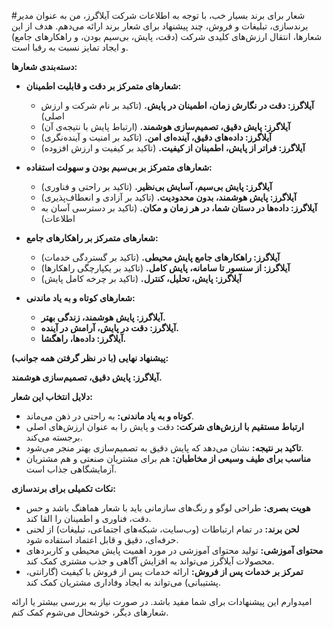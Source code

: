 #شعار برای برند
بسیار خب، با توجه به اطلاعات شرکت آیلاگرز، من به عنوان مدیر برندسازی، تبلیغات و فروش، چند پیشنهاد برای شعار برند ارائه می‌دهم. هدف از این شعارها، انتقال ارزش‌های کلیدی شرکت (دقت، پایش، بی‌سیم بودن، و راهکارهای جامع) و ایجاد تمایز نسبت به رقبا است.

**دسته‌بندی شعارها:**

*   **شعارهای متمرکز بر دقت و قابلیت اطمینان:**
    *   **آیلاگرز: دقت در نگارش زمان، اطمینان در پایش.** (تاکید بر نام شرکت و ارزش اصلی)
    *   **آیلاگرز: پایش دقیق، تصمیم‌سازی هوشمند.** (ارتباط پایش با نتیجه‌ی آن)
    *   **آیلاگرز: داده‌های دقیق، آینده‌ای امن.** (تاکید بر امنیت و آینده‌نگری)
    *   **آیلاگرز: فراتر از پایش، اطمینان از کیفیت.** (تاکید بر کیفیت و ارزش افزوده)

*   **شعارهای متمرکز بر بی‌سیم بودن و سهولت استفاده:**
    *   **آیلاگرز: پایش بی‌سیم، آسایش بی‌نظیر.** (تاکید بر راحتی و فناوری)
    *   **آیلاگرز: پایش هوشمند، بدون محدودیت.** (تاکید بر آزادی و انعطاف‌پذیری)
    *   **آیلاگرز: داده‌ها در دستان شما، در هر زمان و مکان.** (تاکید بر دسترسی آسان به اطلاعات)

*   **شعارهای متمرکز بر راهکارهای جامع:**
    *   **آیلاگرز: راهکارهای جامع پایش محیطی.** (تاکید بر گستردگی خدمات)
    *   **آیلاگرز: از سنسور تا سامانه، پایش کامل.** (تاکید بر یکپارچگی راهکارها)
    *   **آیلاگرز: پایش، تحلیل، کنترل.** (تاکید بر چرخه کامل پایش)

*   **شعارهای کوتاه و به یاد ماندنی:**
    *   **آیلاگرز: پایش هوشمند، زندگی بهتر.**
    *   **آیلاگرز: دقت در پایش، آرامش در آینده.**
    *   **آیلاگرز: داده‌ها، راهگشا.**

**پیشنهاد نهایی (با در نظر گرفتن همه جوانب):**

**آیلاگرز: پایش دقیق، تصمیم‌سازی هوشمند.**

**دلایل انتخاب این شعار:**

*   **کوتاه و به یاد ماندنی:** به راحتی در ذهن می‌ماند.
*   **ارتباط مستقیم با ارزش‌های شرکت:** دقت و پایش را به عنوان ارزش‌های اصلی برجسته می‌کند.
*   **تاکید بر نتیجه:** نشان می‌دهد که پایش دقیق به تصمیم‌سازی بهتر منجر می‌شود.
*   **مناسب برای طیف وسیعی از مخاطبان:** هم برای مشتریان صنعتی و هم مشتریان آزمایشگاهی جذاب است.

**نکات تکمیلی برای برندسازی:**

*   **هویت بصری:** طراحی لوگو و رنگ‌های سازمانی باید با شعار هماهنگ باشد و حس دقت، فناوری و اطمینان را القا کند.
*   **لحن برند:** در تمام ارتباطات (وب‌سایت، شبکه‌های اجتماعی، تبلیغات) از لحنی حرفه‌ای، دقیق و قابل اعتماد استفاده شود.
*   **محتوای آموزشی:** تولید محتوای آموزشی در مورد اهمیت پایش محیطی و کاربردهای محصولات آیلاگرز می‌تواند به افزایش آگاهی و جذب مشتری کمک کند.
*   **تمرکز بر خدمات پس از فروش:** ارائه خدمات پس از فروش با کیفیت (گارانتی، پشتیبانی) می‌تواند به ایجاد وفاداری مشتریان کمک کند.

امیدوارم این پیشنهادات برای شما مفید باشد. در صورت نیاز به بررسی بیشتر یا ارائه شعارهای دیگر، خوشحال می‌شوم کمک کنم.